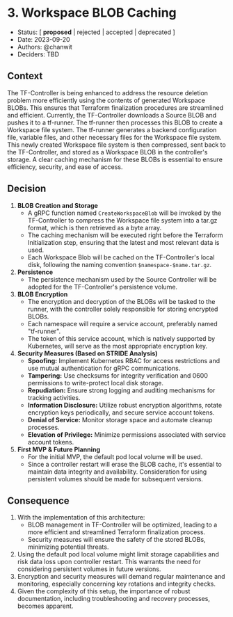 # 3. Workspace BLOB Caching

* Status: [ **proposed** | rejected | accepted | deprecated ]
* Date: 2023-09-20 
* Authors: @chanwit
* Deciders: TBD 

## Context

The TF-Controller is being enhanced to address the resource deletion problem
more efficiently using the contents of generated Workspace BLOBs.
This ensures that Terraform finalization procedures are streamlined and efficient.
Currently, the TF-Controller downloads a Source BLOB and pushes it to a tf-runner.
The tf-runner then processes this BLOB to create a Workspace file system.
The tf-runner generates a backend configuration file, variable files, and other necessary files
for the Workspace file system. This newly created Workspace file system is then compressed,
sent back to the TF-Controller, and stored as a Workspace BLOB in the controller's storage.
A clear caching mechanism for these BLOBs is essential to ensure efficiency, security, 
and ease of access.

## Decision

1. **BLOB Creation and Storage**
   * A gRPC function named `CreateWorkspaceBlob` will be invoked by the TF-Controller 
     to compress the Workspace file system into a tar.gz format, which is then retrieved
     as a byte array.
   * The caching mechanism will be executed right before the Terraform Initialization step, ensuring that the latest and most relevant data is used.
   * Each Workspace Blob will be cached on the TF-Controller's local disk, following the naming convention `$namespace-$name.tar.gz`.
2. **Persistence** 
   * The persistence mechanism used by the Source Controller will be adopted for the TF-Controller's persistence volume.
3. **BLOB Encryption**
   * The encryption and decryption of the BLOBs will be tasked to the runner, with the controller solely responsible for storing encrypted BLOBs.
   * Each namespace will require a service account, preferably named "tf-runner".
   * The token of this service account, which is natively supported by Kubernetes, will serve as the most appropriate encryption key.
4. **Security Measures (Based on STRIDE Analysis)**
   * **Spoofing:** Implement Kubernetes RBAC for access restrictions and use mutual authentication for gRPC communications.
   * **Tampering:** Use checksums for integrity verification and 0600 permissions to write-protect local disk storage.
   * **Repudiation:** Ensure strong logging and auditing mechanisms for tracking activities.
   * **Information Disclosure:** Utilize robust encryption algorithms, rotate encryption keys periodically, and secure service account tokens.
   * **Denial of Service:** Monitor storage space and automate cleanup processes.
   * **Elevation of Privilege:** Minimize permissions associated with service account tokens.
5. **First MVP & Future Planning**
   * For the initial MVP, the default pod local volume will be used.
   * Since a controller restart will erase the BLOB cache, it's essential to maintain data integrity and availability. 
     Consideration for using persistent volumes should be made for subsequent versions.

## Consequence

1. With the implementation of this architecture:
   * BLOB management in TF-Controller will be optimized, leading to a more efficient and streamlined Terraform finalization process.
   * Security measures will ensure the safety of the stored BLOBs, minimizing potential threats.
2. Using the default pod local volume might limit storage capabilities and risk data loss upon controller restart. This warrants the need for considering persistent volumes in future versions.
3. Encryption and security measures will demand regular maintenance and monitoring, especially concerning key rotations and integrity checks.
4. Given the complexity of this setup, the importance of robust documentation, including troubleshooting and recovery processes, becomes apparent.
